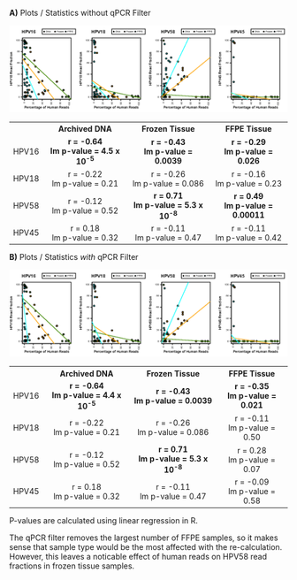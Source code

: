 **A)** Plots / Statistics without qPCR Filter

![human read correlation](human_reads_vs_HPV-genotype_freq5.png "human read correlation")

<table>
  <tbody>
    <tr>
	<th align="center"></th>
	<th align="center">Archived DNA</th>
	<th align="center">Frozen Tissue</th>
	<th align="center">FFPE Tissue</th>
    </tr>
    <tr>
  	<td align="center">HPV16</td>
	<td align="center"><b>r = -0.64</br>lm p-value = 4.5 x 10<sup>-5</sup></b></td>
	<td align="center"><b>r = -0.43</br>lm p-value = 0.0039</b></td>
	<td align="center"><b>r = -0.29</br>lm p-value = 0.026</b></td>
    </tr>
    <tr>
  	<td align="center">HPV18</td>
	<td align="center">r = -0.22</br>lm p-value = 0.21</td>
	<td align="center">r = -0.26</br>lm p-value = 0.086</td>
	<td align="center">r = -0.16</br>lm p-value = 0.23</td>
    </tr>
    <tr>
  	<td align="center">HPV58</td>
	<td align="center">r = -0.12</br>lm p-value = 0.52</td>
	<td align="center"><b>r = 0.71</br>lm p-value = 5.3 x 10<sup>-8</sup></b></td>
	<td align="center"><b>r = 0.49</br>lm p-value = 0.00011</b></td>
    </tr>
    <tr>
  	<td align="center">HPV45</td>
	<td align="center">r = 0.18</br>lm p-value = 0.32</td>
	<td align="center">r = -0.11</br>lm p-value = 0.47</td>
	<td align="center">r = -0.11</br>lm p-value = 0.42</td>
    </tr>
</tbody>
</table>


**B)** Plots / Statistics *with* qPCR Filter

![human read correlation](human_reads_vs_HPV-genotype_freq5-FLAGGED.png "human read correlation")

<table>
  <tbody>
    <tr>
	<th align="center"></th>
	<th align="center">Archived DNA</th>
	<th align="center">Frozen Tissue</th>
	<th align="center">FFPE Tissue</th>
    </tr>
    <tr>
  	<td align="center">HPV16</td>
	<td align="center"><b>r = -0.64</br>lm p-value = 4.4 x 10<sup>-5</sup></b></td>
	<td align="center"><b>r = -0.43</br>lm p-value = 0.0039</b></td>
	<td align="center"><b>r = -0.35</br>lm p-value = 0.021</b></td>
    </tr>
    <tr>
  	<td align="center">HPV18</td>
	<td align="center">r = -0.22</br>lm p-value = 0.21</td>
	<td align="center">r = -0.26</br>lm p-value = 0.086</td>
	<td align="center">r = -0.11</br>lm p-value = 0.50</td>
    </tr>
    <tr>
  	<td align="center">HPV58</td>
	<td align="center">r = -0.12</br>lm p-value = 0.52</td>
	<td align="center"><b>r = 0.71</br>lm p-value = 5.3 x 10<sup>-8</sup></b></td>
	<td align="center">r = 0.28</br>lm p-value = 0.07</td>
    </tr>
    <tr>
  	<td align="center">HPV45</td>
	<td align="center">r = 0.18</br>lm p-value = 0.32</td>
	<td align="center">r = -0.11</br>lm p-value = 0.47</td>
	<td align="center">r = -0.09</br>lm p-value = 0.58</td>
    </tr>
</tbody>
</table>

P-values are calculated using linear regression in R.

The qPCR filter removes the largest number of FFPE samples, so it makes sense that sample type would be the most affected with the re-calculation.  However, this leaves a noticable effect of human reads on HPV58 read fractions in frozen tissue samples.

